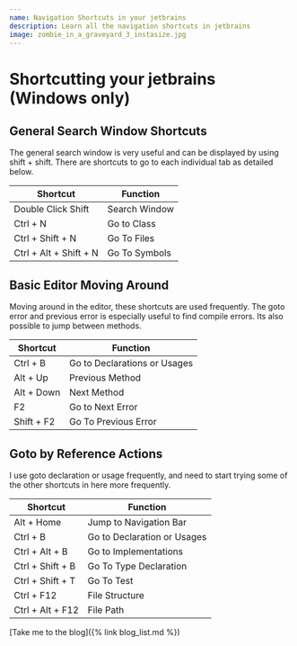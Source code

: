 ```yaml
---
name: Navigation Shortcuts in your jetbrains
description: Learn all the navigation shortcuts in jetbrains
image: zombie_in_a_graveyard_3_instasize.jpg
---
```


# Shortcutting your jetbrains (Windows only)

## General Search Window Shortcuts

The general search window is very useful and can be displayed by using shift + shift.
There are shortcuts to go to each individual tab as detailed below.

| Shortcut       | Function                                            |
|----------------|-----------------------------------------------------|
| Double Click Shift | Search Window |
| Ctrl + N | Go to Class |
| Ctrl + Shift + N | Go To Files |
| Ctrl + Alt + Shift + N | Go To Symbols |

## Basic Editor Moving Around
Moving around in the editor, these shortcuts are used frequently. The goto error
and previous error is especially useful to find compile errors. Its also possible
to jump between methods.

| Shortcut       | Function                                            |
|----------------|-----------------------------------------------------|
| Ctrl + B  | Go to Declarations or Usages |
| Alt + Up | Previous Method |
| Alt + Down | Next Method |
| F2 | Go to Next Error |
| Shift + F2 | Go To Previous Error |

## Goto by Reference Actions
I use goto declaration or usage frequently, and need to start trying some of the other shortcuts in here more frequently.

| Shortcut       | Function                                            |
|----------------|-----------------------------------------------------|
| Alt + Home | Jump to Navigation Bar |
| Ctrl + B | Go to Declaration or Usages |
| Ctrl + Alt + B | Go to Implementations |
| Ctrl + Shift + B | Go To Type Declaration | 
| Ctrl + Shift + T | Go To Test |
| Ctrl + F12 | File Structure |
| Ctrl + Alt + F12 | File Path |

[Take me to the blog]({% link blog_list.md %})
